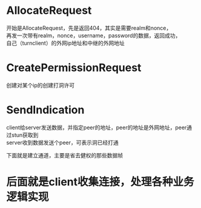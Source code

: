 # AllocateRequest
开始是AllocateRequest，先是返回404，其实是需要realm和nonce，    
再发一次带有realm，nonce，username，password的数据，返回成功，    
自己（turnclient）的外网ip地址和中继的外网地址   

# CreatePermissionRequest
创建对某个ip的创建打洞许可    

# SendIndication
client给server发送数据，并指定peer的地址，peer的地址是外网地址，peer通过stun获取到    
server收到数据发送个peer，可表示洞已经打通

下面就是建立通道，主要是省去健权的那些数据帧

# 后面就是client收集连接，处理各种业务逻辑实现
